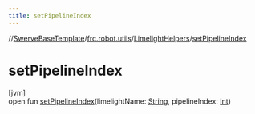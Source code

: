 ```yaml
---
title: setPipelineIndex
---
```

//[SwerveBaseTemplate](../../../index.html)/[frc.robot.utils](../index.html)/[LimelightHelpers](index.html)/[setPipelineIndex](set-pipeline-index.html)



# setPipelineIndex



[jvm]\
open fun [setPipelineIndex](set-pipeline-index.html)(limelightName: [String](https://docs.oracle.com/javase/8/docs/api/java/lang/String.html), pipelineIndex: [Int](https://kotlinlang.org/api/latest/jvm/stdlib/kotlin/-int/index.html))




